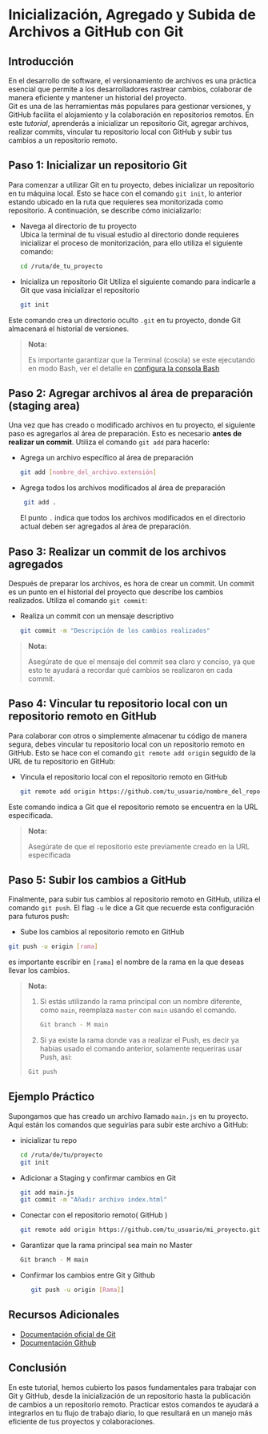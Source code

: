 # Inicialización, Agregado y Subida de Archivos a GitHub con Git

## Introducción

En el desarrollo de software, el versionamiento de archivos es una práctica esencial que permite a los desarrolladores rastrear cambios, colaborar de manera eficiente y mantener un historial del proyecto.  
Git es una de las herramientas más populares para gestionar versiones, y GitHub facilita el alojamiento y la colaboración en repositorios remotos. En este *tutorial*, aprenderás a inicializar un repositorio Git, agregar archivos, realizar commits, vincular tu repositorio local con GitHub y subir tus cambios a un repositorio remoto.

## Paso 1: Inicializar un repositorio Git

Para comenzar a utilizar Git en tu proyecto, debes inicializar un repositorio en tu máquina local. Esto se hace con el comando `git init`, lo anterior estando ubicado en la ruta que requieres sea monitorizada como repositorio. A continuación, se describe cómo inicializarlo:

* Navega al directorio de tu proyecto  
    Ubica la terminal de tu visual estudio al directorio donde requieres inicializar el proceso de monitorización, para ello utiliza el siguiente comando:

    ```bash
    cd /ruta/de_tu_proyecto
    ```

* Inicializa un repositorio Git
    Utiliza el siguiente comando para indicarle a Git que vasa inicializar el repositorio

    ```bash
    git init
    ```
Este comando crea un directorio oculto `.git` en tu proyecto, donde Git almacenará el historial de versiones.

>**Nota:**
> 
>Es importante garantizar que la Terminal (cosola) se este ejecutando en modo Bash, ver el detalle en [configura la consola Bash](https://www.youtube.com/shorts/IElqYvFt_oU)  


## Paso 2: Agregar archivos al área de preparación (staging area)

Una vez que has creado o modificado archivos en tu proyecto, el siguiente paso es agregarlos al área de preparación. Esto es necesario **antes de realizar un commit**. Utiliza el comando `git add` para hacerlo:

* Agrega un archivo específico al área de preparación
    ```bash
    git add [nombre_del_archivo.extensión]
    ```

* Agrega todos los archivos modificados al área de preparación
   ```bash
    git add .
   ```

    El punto `.` indica que todos los archivos modificados en el directorio actual deben ser agregados al área de preparación.

## Paso 3: Realizar un commit de los archivos agregados

Después de preparar los archivos, es hora de crear un commit. Un commit es un punto en el historial del proyecto que describe los cambios realizados. Utiliza el comando `git commit`:


* Realiza un commit con un mensaje descriptivo
    ```bash
    git commit -m "Descripción de los cambios realizados"
    ```


>**Nota:**
> 
>Asegúrate de que el mensaje del commit sea claro y conciso, ya que esto te ayudará a recordar qué cambios se realizaron en cada commit.

## Paso 4: Vincular tu repositorio local con un repositorio remoto en GitHub

Para colaborar con otros o simplemente almacenar tu código de manera segura, debes vincular tu repositorio local con un repositorio remoto en GitHub. Esto se hace con el comando `git remote add origin` seguido de la URL de tu repositorio en GitHub:

* Vincula el repositorio local con el repositorio remoto en GitHub
    ```bash
    git remote add origin https://github.com/tu_usuario/nombre_del_repositorio.git
    ```

Este comando indica a Git que el repositorio remoto se encuentra en la URL especificada.

>**Nota:**
> 
>Asegúrate de que el repositorio este previamente creado en la URL especificada

## Paso 5: Subir los cambios a GitHub

Finalmente, para subir tus cambios al repositorio remoto en GitHub, utiliza el comando `git push`. El flag `-u` le dice a Git que recuerde esta configuración para futuros push:


* Sube los cambios al repositorio remoto en GitHub
```bash
git push -u origin [rama]
```
es importante escribir en `[rama]` el nombre de la rama en la que deseas llevar los cambios.

>**Nota:**
> 
>1. Si estás utilizando la rama principal con un nombre diferente, como `main`, reemplaza `master` con `main` usando  el comando.  
>
>    ```bash
>    Git branch - M main
>    ```
>2. Si ya existe la rama donde vas a realizar el Push, es decir ya habias usado el comando anterior, solamente  requeriras usar Push, asi:  
>   ```bash
>   Git push 
>   ```


## Ejemplo Práctico

Supongamos que has creado un archivo llamado `main.js` en tu proyecto. Aquí están los comandos que seguirías para subir este archivo a GitHub:

* inicializar tu repo
    ```bash
    cd /ruta/de/tu/proyecto
    git init
    ```
* Adicionar a Staging y confirmar cambios en Git 
    ```bash
    git add main.js
    git commit -m "Añadir archivo index.html"
    ```
* Conectar con el repositorio remoto( GitHub ) 
    ```bash
    git remote add origin https://github.com/tu_usuario/mi_proyecto.git
    ```
* Garantizar que la rama principal sea main no Master
    ```bash
    Git branch - M main
    ```
* Confirmar los cambios entre Git y Github
    ```bash
       git push -u origin [Rama]]
    ```
    
 
## Recursos Adicionales

- [Documentación oficial de Git](https://git-scm.com/doc)
- [Documentación Github](https://docs.github.com/en/get-started/start-your-journey/about-github-and-git)


## Conclusión

En este tutorial, hemos cubierto los pasos fundamentales para trabajar con Git y GitHub, desde la inicialización de un repositorio hasta la publicación de cambios a un repositorio remoto. Practicar estos comandos te ayudará a integrarlos en tu flujo de trabajo diario, lo que resultará en un manejo más eficiente de tus proyectos y colaboraciones.



